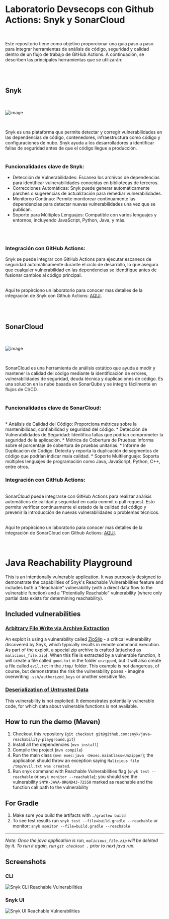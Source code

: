 

# Laboratorio Devsecops con Github Actions: Snyk y SonarCloud

<br>



Este repositorio tiene como objetivo proporcionar una guía paso a paso para integrar herramientas de análisis de código, seguridad y calidad dentro de un flujo de trabajo de GitHub Actions. A continuación, se describen las principales herramientas que se utilizarán:


<br>
<br>

## Snyk

<br>

![image](https://github.com/user-attachments/assets/03722a6e-6d4e-4c50-9ce7-4cbbbbf2abec)

<br>


Snyk es una plataforma que permite detectar y corregir vulnerabilidades en las dependencias de código, contenedores, infraestructura como código y configuraciones de nube. Snyk ayuda a los desarrolladores a identificar fallas de seguridad antes de que el código llegue a producción.
<br>
<br>
### Funcionalidades clave de Snyk:

* Detección de Vulnerabilidades: Escanea los archivos de dependencias para identificar vulnerabilidades conocidas en bibliotecas de terceros.
* Correcciones Automáticas: Snyk puede generar automáticamente parches o sugerencias de actualización para remediar vulnerabilidades.
* Monitoreo Continuo: Permite monitorear continuamente las dependencias para detectar nuevas vulnerabilidades una vez que se publican.
* Soporte para Múltiples Lenguajes: Compatible con varios lenguajes y entornos, incluyendo JavaScript, Python, Java, y más.
<br>
<br>

### Integración con GitHub Actions:
Snyk se puede integrar con GitHub Actions para ejecutar escaneos de seguridad automáticamente durante el ciclo de desarrollo, lo que asegura que cualquier vulnerabilidad en las dependencias se identifique antes de fusionar cambios al código principal.
<br>
<br>

Aqui te propirciono un laboratorio para conocer mas detalles de la integración de Snyk con Github Actions: [AQUI](./laboratorio-snyk.md).



<br>
<br>

## SonarCloud 
<br>

![image](https://github.com/user-attachments/assets/43afe73d-9a94-41e8-ae1b-4d8c24360b9e)

<br>


SonarCloud es una herramienta de análisis estático que ayuda a medir y mantener la calidad del código mediante la identificación de errores, vulnerabilidades de seguridad, deuda técnica y duplicaciones de código. Es una solución en la nube basada en SonarQube y se integra fácilmente en flujos de CI/CD.
<br>
<br>
### Funcionalidades clave de SonarCloud:
<br>
* Análisis de Calidad del Código: Proporciona métricas sobre la mantenibilidad, confiabilidad y seguridad del código.
* Detección de Vulnerabilidades de Seguridad: Identifica fallas que podrían comprometer la seguridad de la aplicación.
* Métrica de Cobertura de Pruebas: Informa sobre el porcentaje de cobertura de pruebas unitarias.
* Informe de Duplicación de Código: Detecta y reporta la duplicación de segmentos de código que podrían indicar mala calidad.
* Soporte Multilenguaje: Soporta múltiples lenguajes de programación como Java, JavaScript, Python, C++, entre otros.
<br>

### Integración con GitHub Actions:
<br>
SonarCloud puede integrarse con GitHub Actions para realizar análisis automáticos de calidad y seguridad en cada commit o pull request. Esto permite verificar continuamente el estado de la calidad del código y prevenir la introducción de nuevas vulnerabilidades o problemas técnicos.

<br>
<br>

Aqui te propirciono un laboratorio para conocer mas detalles de la integración de SonarCloud con Github Actions: [AQUI](./laboratorio-sonarcloud.md).

<br>






# Java Reachability Playground

This is an intentionally vulnerable application. It was purposely designed to demonstrate the capabilities of Snyk's Reachable
Vulnerabilities feature and includes both a "Reachable" vulnerability (with a direct data flow to the vulnerable function) and a "Potentially Reachable" vulnerability (where only partial data exists for determining reachability).


## Included vulnerabilities
### [Arbitrary File Write via Archive Extraction](https://app.snyk.io/vuln/SNYK-JAVA-ORGND4J-72550)
An exploit is using a vulnerability called [ZipSlip](https://snyk.io/research/zip-slip-vulnerability) - a critical vulnerability discovered 
by Snyk, which typically results in remote command execution. As part of the exploit, a special zip archive is 
crafted (attached as `malicious_file.zip`). When this file is extracted by a vulnerable function, it will create a file 
called `good.txt` in the folder `unzipped`, but it will also create a file called `evil.txt` in the `/tmp/` folder. 
This example is not dangerous, of course, but demonstrates the risk the vulnerability poses - imagine overwriting `.ssh/authorized_keys` or another sensitive file.

### [Deserialization of Untrusted Data](https://app.snyk.io/vuln/SNYK-JAVA-COMMONSCOLLECTIONS-472711)
This vulnerability is not exploited. It demonstrates potentially vulnerable code, for which data about vulnerable functions
is not available.

## How to run the demo (Maven)
1. Checkout this repository (`git checkout git@github.com:snyk/java-reachability-playground.git`)
2. Install all the dependencies (`mvn install`)
3. Compile the project (`mvn compile`)
4. Run the main class (`mvn exec:java -Dexec.mainClass=Unzipper`); the application should throw an exception saying `Malicious file /tmp/evil.txt was created`.
5. Run snyk command with Reachable Vulnerabilities flag (`snyk test --reachable` or `snyk monitor --reachable`); you should see the vulnerability `SNYK-JAVA-ORGND4J-72550` marked as reachable
and the function call path to the vulnerability

## For Gradle 
1. Make sure you build the artifacts with `./gradlew build`
2. To see test results run `snyk test --file=build.gradle --reachable` or monitor: `snyk monitor --file=build.gradle --reachable`
---

*Note: Once the java application is run, `malicious_file.zip` will be deleted by it. To run it again, run `git checkout .` prior
to next java run.*

## Screenshots

### CLI
![Snyk CLI Reachable Vulnerabilities](CLI_reachable.png)

### Snyk UI
![Snyk UI Reachable Vulnerabilities](UI_reachable.png)
